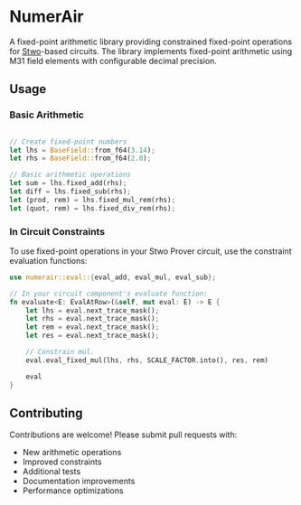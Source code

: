 # NumerAir

A fixed-point arithmetic library providing constrained fixed-point operations for [Stwo](https://github.com/starkware-libs/stwo.git)-based circuits.
The library implements fixed-point arithmetic using M31 field elements with configurable decimal precision.

## Usage

### Basic Arithmetic

```rust

// Create fixed-point numbers
let lhs = BaseField::from_f64(3.14);
let rhs = BaseField::from_f64(2.0);

// Basic arithmetic operations
let sum = lhs.fixed_add(rhs);
let diff = lhs.fixed_sub(rhs);
let (prod, rem) = lhs.fixed_mul_rem(rhs);
let (quot, rem) = lhs.fixed_div_rem(rhs);
```

### In Circuit Constraints

To use fixed-point operations in your Stwo Prover circuit, use the constraint evaluation functions:

```rust
use numerair::eval::{eval_add, eval_mul, eval_sub};

// In your circuit component's evaluate function:
fn evaluate<E: EvalAtRow>(&self, mut eval: E) -> E {
    let lhs = eval.next_trace_mask();
    let rhs = eval.next_trace_mask();
    let rem = eval.next_trace_mask();
    let res = eval.next_trace_mask();

    // Constrain mul.
    eval.eval_fixed_mul(lhs, rhs, SCALE_FACTOR.into(), res, rem)

    eval
}
```

## Contributing

Contributions are welcome! Please submit pull requests with:

- New arithmetic operations
- Improved constraints
- Additional tests
- Documentation improvements
- Performance optimizations
